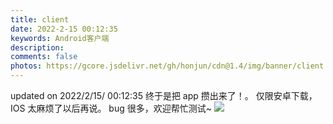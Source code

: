 ```yaml
---
title: client
date: 2022-2-15 00:12:35
keywords: Android客户端
description: 
comments: false
photos: https://gcore.jsdelivr.net/gh/honjun/cdn@1.4/img/banner/client.jpg
---
```

updated on 2022/2/15/ 00:12:35
终于是把 app 攒出来了！。
仅限安卓下载，IOS 太麻烦了以后再说。
bug 很多，欢迎帮忙测试~
![](https://gcore.jsdelivr.net/gh/LawrenceSivan/ima/下载.png)